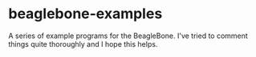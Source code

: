 beaglebone-examples
===================

A series of example programs for the BeagleBone. I've tried to comment things quite thoroughly and I hope this helps.
